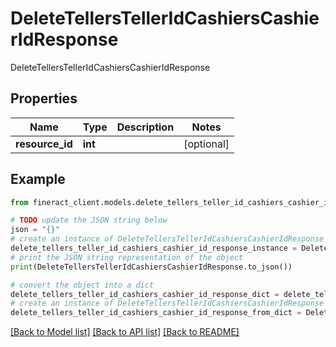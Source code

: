 # DeleteTellersTellerIdCashiersCashierIdResponse

DeleteTellersTellerIdCashiersCashierIdResponse

## Properties

Name | Type | Description | Notes
------------ | ------------- | ------------- | -------------
**resource_id** | **int** |  | [optional] 

## Example

```python
from fineract_client.models.delete_tellers_teller_id_cashiers_cashier_id_response import DeleteTellersTellerIdCashiersCashierIdResponse

# TODO update the JSON string below
json = "{}"
# create an instance of DeleteTellersTellerIdCashiersCashierIdResponse from a JSON string
delete_tellers_teller_id_cashiers_cashier_id_response_instance = DeleteTellersTellerIdCashiersCashierIdResponse.from_json(json)
# print the JSON string representation of the object
print(DeleteTellersTellerIdCashiersCashierIdResponse.to_json())

# convert the object into a dict
delete_tellers_teller_id_cashiers_cashier_id_response_dict = delete_tellers_teller_id_cashiers_cashier_id_response_instance.to_dict()
# create an instance of DeleteTellersTellerIdCashiersCashierIdResponse from a dict
delete_tellers_teller_id_cashiers_cashier_id_response_from_dict = DeleteTellersTellerIdCashiersCashierIdResponse.from_dict(delete_tellers_teller_id_cashiers_cashier_id_response_dict)
```
[[Back to Model list]](../README.md#documentation-for-models) [[Back to API list]](../README.md#documentation-for-api-endpoints) [[Back to README]](../README.md)


